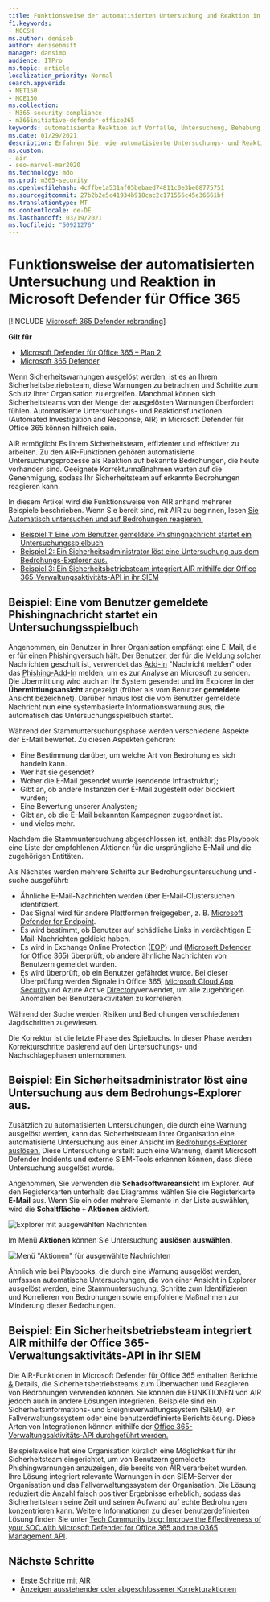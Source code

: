 ```yaml
---
title: Funktionsweise der automatisierten Untersuchung und Reaktion in Microsoft Defender für Office 365
f1.keywords:
- NOCSH
ms.author: deniseb
author: denisebmsft
manager: dansimp
audience: ITPro
ms.topic: article
localization_priority: Normal
search.appverid:
- MET150
- MOE150
ms.collection:
- M365-security-compliance
- m365initiative-defender-office365
keywords: automatisierte Reaktion auf Vorfälle, Untersuchung, Behebung, Bedrohungsschutz
ms.date: 01/29/2021
description: Erfahren Sie, wie automatisierte Untersuchungs- und Reaktionsfunktionen in Microsoft Defender für Office 365 funktionieren
ms.custom:
- air
- seo-marvel-mar2020
ms.technology: mdo
ms.prod: m365-security
ms.openlocfilehash: 4cffbe1a531af05bebaed74811c0e3be08775751
ms.sourcegitcommit: 27b2b2e5c41934b918cac2c171556c45e36661bf
ms.translationtype: MT
ms.contentlocale: de-DE
ms.lasthandoff: 03/19/2021
ms.locfileid: "50921276"
---
```

# <a name="how-automated-investigation-and-response-works-in-microsoft-defender-for-office-365"></a>Funktionsweise der automatisierten Untersuchung und Reaktion in Microsoft Defender für Office 365

[!INCLUDE [Microsoft 365 Defender rebranding](../includes/microsoft-defender-for-office.md)]

**Gilt für**
- [Microsoft Defender für Office 365 – Plan 2](office-365-atp.md)
- [Microsoft 365 Defender](../mtp/microsoft-threat-protection.md)

Wenn Sicherheitswarnungen ausgelöst werden, ist es an Ihrem Sicherheitsbetriebsteam, diese Warnungen zu betrachten und Schritte zum Schutz Ihrer Organisation zu ergreifen. Manchmal können sich Sicherheitsteams von der Menge der ausgelösten Warnungen überfordert fühlen. Automatisierte Untersuchungs- und Reaktionsfunktionen (Automated Investigation and Response, AIR) in Microsoft Defender für Office 365 können hilfreich sein.

AIR ermöglicht Es Ihrem Sicherheitsteam, effizienter und effektiver zu arbeiten. Zu den AIR-Funktionen gehören automatisierte Untersuchungsprozesse als Reaktion auf bekannte Bedrohungen, die heute vorhanden sind. Geeignete Korrekturmaßnahmen warten auf die Genehmigung, sodass Ihr Sicherheitsteam auf erkannte Bedrohungen reagieren kann.

In diesem Artikel wird die Funktionsweise von AIR anhand mehrerer Beispiele beschrieben. Wenn Sie bereit sind, mit AIR zu beginnen, lesen [Sie Automatisch untersuchen und auf Bedrohungen reagieren.](office-365-air.md)

- [Beispiel 1: Eine vom Benutzer gemeldete Phishingnachricht startet ein Untersuchungsspielbuch](#example-a-user-reported-phish-message-launches-an-investigation-playbook)
- [Beispiel 2: Ein Sicherheitsadministrator löst eine Untersuchung aus dem Bedrohungs-Explorer aus.](#example-a-security-administrator-triggers-an-investigation-from-threat-explorer)
- [Beispiel 3: Ein Sicherheitsbetriebsteam integriert AIR mithilfe der Office 365-Verwaltungsaktivitäts-API in ihr SIEM](#example-a-security-operations-team-integrates-air-with-their-siem-using-the-office-365-management-activity-api)

## <a name="example-a-user-reported-phish-message-launches-an-investigation-playbook"></a>Beispiel: Eine vom Benutzer gemeldete Phishingnachricht startet ein Untersuchungsspielbuch

Angenommen, ein Benutzer in Ihrer Organisation empfängt eine E-Mail, die er für einen Phishingversuch hält. Der Benutzer, der für die Meldung solcher Nachrichten geschult ist, verwendet das [Add-In](enable-the-report-message-add-in.md) "Nachricht melden" oder das [Phishing-Add-In](enable-the-report-phish-add-in.md) melden, um es zur Analyse an Microsoft zu senden. Die Übermittlung wird auch an Ihr System gesendet und im Explorer in der **Übermittlungsansicht** angezeigt (früher als vom Benutzer **gemeldete** Ansicht bezeichnet). Darüber hinaus löst die vom Benutzer gemeldete Nachricht nun eine systembasierte Informationswarnung aus, die automatisch das Untersuchungsspielbuch startet.

Während der Stammuntersuchungsphase werden verschiedene Aspekte der E-Mail bewertet. Zu diesen Aspekten gehören:

- Eine Bestimmung darüber, um welche Art von Bedrohung es sich handeln kann.
- Wer hat sie gesendet?
- Woher die E-Mail gesendet wurde (sendende Infrastruktur);
- Gibt an, ob andere Instanzen der E-Mail zugestellt oder blockiert wurden;
- Eine Bewertung unserer Analysten;
- Gibt an, ob die E-Mail bekannten Kampagnen zugeordnet ist.
- und vieles mehr.

Nachdem die Stammuntersuchung abgeschlossen ist, enthält das Playbook eine Liste der empfohlenen Aktionen für die ursprüngliche E-Mail und die zugehörigen Entitäten.

Als Nächstes werden mehrere Schritte zur Bedrohungsuntersuchung und -suche ausgeführt:

- Ähnliche E-Mail-Nachrichten werden über E-Mail-Clustersuchen identifiziert.
- Das Signal wird für andere Plattformen freigegeben, z. B. [Microsoft Defender for Endpoint](/windows/security/threat-protection/microsoft-defender-atp/microsoft-defender-advanced-threat-protection).
- Es wird bestimmt, ob Benutzer auf schädliche Links in verdächtigen E-Mail-Nachrichten geklickt haben.
- Es wird in Exchange Online Protection ([EOP](exchange-online-protection-overview.md)) und ([Microsoft Defender for Office 365](office-365-atp.md)) überprüft, ob andere ähnliche Nachrichten von Benutzern gemeldet wurden.
- Es wird überprüft, ob ein Benutzer gefährdet wurde. Bei dieser Überprüfung werden Signale in Office 365, [Microsoft Cloud App Security](/cloud-app-security)und Azure Active [Directory](/azure/active-directory)verwendet, um alle zugehörigen Anomalien bei Benutzeraktivitäten zu korrelieren.

Während der Suche werden Risiken und Bedrohungen verschiedenen Jagdschritten zugewiesen.

Die Korrektur ist die letzte Phase des Spielbuchs. In dieser Phase werden Korrekturschritte basierend auf den Untersuchungs- und Nachschlagephasen unternommen.

## <a name="example-a-security-administrator-triggers-an-investigation-from-threat-explorer"></a>Beispiel: Ein Sicherheitsadministrator löst eine Untersuchung aus dem Bedrohungs-Explorer aus.

Zusätzlich zu automatisierten Untersuchungen, die durch eine Warnung ausgelöst werden, kann das Sicherheitsteam Ihrer Organisation eine automatisierte Untersuchung aus einer Ansicht im [Bedrohungs-Explorer auslösen.](threat-explorer.md)  Diese Untersuchung erstellt auch eine Warnung, damit Microsoft Defender Incidents und externe SIEM-Tools erkennen können, dass diese Untersuchung ausgelöst wurde.

Angenommen, Sie verwenden die **Schadsoftwareansicht** im Explorer. Auf den Registerkarten unterhalb des Diagramms wählen Sie die Registerkarte **E-Mail** aus. Wenn Sie ein oder mehrere Elemente in der Liste auswählen, wird die **Schaltfläche + Aktionen** aktiviert.

![Explorer mit ausgewählten Nachrichten](../../media/Explorer-Malware-Email-ActionsInvestigate.png)

Im Menü **Aktionen** können Sie Untersuchung **auslösen auswählen.**

![Menü "Aktionen" für ausgewählte Nachrichten](../../media/explorer-malwareview-selectedemails-actions.jpg)

Ähnlich wie bei Playbooks, die durch eine Warnung ausgelöst werden, umfassen automatische Untersuchungen, die von einer Ansicht in Explorer ausgelöst werden, eine Stammuntersuchung, Schritte zum Identifizieren und Korrelieren von Bedrohungen sowie empfohlene Maßnahmen zur Minderung dieser Bedrohungen.

## <a name="example-a-security-operations-team-integrates-air-with-their-siem-using-the-office-365-management-activity-api"></a>Beispiel: Ein Sicherheitsbetriebsteam integriert AIR mithilfe der Office 365-Verwaltungsaktivitäts-API in ihr SIEM

Die AIR-Funktionen in Microsoft Defender für Office 365 enthalten Berichte [&](air-view-investigation-results.md) Details, die Sicherheitsbetriebsteams zum Überwachen und Reagieren von Bedrohungen verwenden können. Sie können die FUNKTIONEN von AIR jedoch auch in andere Lösungen integrieren. Beispiele sind ein Sicherheitsinformations- und Ereignisverwaltungssystem (SIEM), ein Fallverwaltungssystem oder eine benutzerdefinierte Berichtslösung. Diese Arten von Integrationen können mithilfe der [Office 365-Verwaltungsaktivitäts-API durchgeführt werden.](/office/office-365-management-api/office-365-management-activity-api-reference)

Beispielsweise hat eine Organisation kürzlich eine Möglichkeit für ihr Sicherheitsteam eingerichtet, um von Benutzern gemeldete Phishingwarnungen anzuzeigen, die bereits von AIR verarbeitet wurden. Ihre Lösung integriert relevante Warnungen in den SIEM-Server der Organisation und das Fallverwaltungssystem der Organisation. Die Lösung reduziert die Anzahl falsch positiver Ergebnisse erheblich, sodass das Sicherheitsteam seine Zeit und seinen Aufwand auf echte Bedrohungen konzentrieren kann. Weitere Informationen zu dieser benutzerdefinierten Lösung finden Sie unter [Tech Community blog: Improve the Effectiveness of your SOC with Microsoft Defender for Office 365 and the O365 Management API](https://techcommunity.microsoft.com/t5/microsoft-security-and/improve-the-effectiveness-of-your-soc-with-office-365-atp-and/ba-p/1525185).

## <a name="next-steps"></a>Nächste Schritte

- [Erste Schritte mit AIR](office-365-air.md)
- [Anzeigen ausstehender oder abgeschlossener Korrekturaktionen](air-review-approve-pending-completed-actions.md)